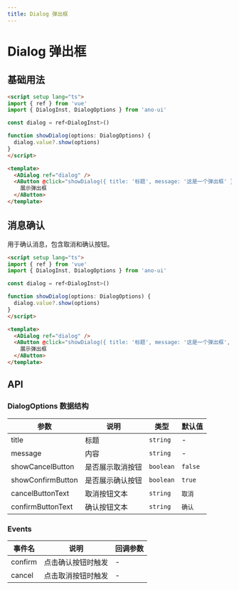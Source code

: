 ```yaml
---
title: Dialog 弹出框
---
```


# Dialog 弹出框

## 基础用法

```html
<script setup lang="ts">
import { ref } from 'vue'
import { DialogInst, DialogOptions } from 'ano-ui'

const dialog = ref<DialogInst>()

function showDialog(options: DialogOptions) {
  dialog.value?.show(options)
}
</script>

<template>
  <ADialog ref="dialog" />
  <AButton @click="showDialog({ title: '标题', message: '这是一个弹出框' })">
    展示弹出框
  </AButton>
</template>
```

## 消息确认

用于确认消息，包含取消和确认按钮。

```html
<script setup lang="ts">
import { ref } from 'vue'
import { DialogInst, DialogOptions } from 'ano-ui'

const dialog = ref<DialogInst>()

function showDialog(options: DialogOptions) {
  dialog.value?.show(options)
}
</script>

<template>
  <ADialog ref="dialog" />
  <AButton @click="showDialog({ title: '标题', message: '这是一个弹出框', showCancelButton: true })">
    展示弹出框
  </AButton>
</template>
```

## API

### DialogOptions 数据结构

| 参数 | 说明 | 类型 | 默认值 |
| --- | --- | --- | --- |
| title | 标题 | `string` | - |
| message | 内容 | `string` | - |
| showCancelButton | 是否展示取消按钮 | `boolean` | `false` |
| showConfirmButton | 是否展示确认按钮 | `boolean` | `true` |
| cancelButtonText | 取消按钮文本 | `string` | `取消` |
| confirmButtonText | 确认按钮文本 | `string` | `确认` |

### Events

| 事件名 | 说明 | 回调参数 |
| --- | --- | --- |
| confirm | 点击确认按钮时触发 | - |
| cancel | 点击取消按钮时触发 | - |
